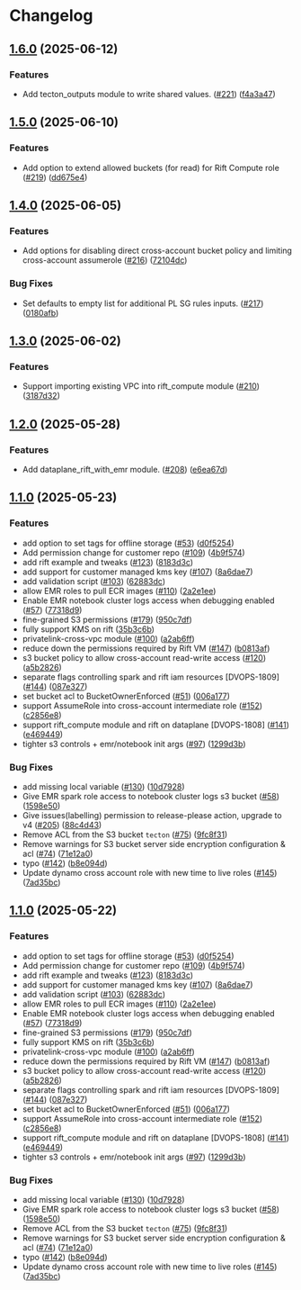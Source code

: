 # Changelog

## [1.6.0](https://github.com/tecton-ai/tecton-terraform-setup/compare/v1.5.0...v1.6.0) (2025-06-12)


### Features

* Add tecton_outputs module to write shared values. ([#221](https://github.com/tecton-ai/tecton-terraform-setup/issues/221)) ([f4a3a47](https://github.com/tecton-ai/tecton-terraform-setup/commit/f4a3a47fdaf05859121f50e72e9f9d2f7abce7c7))

## [1.5.0](https://github.com/tecton-ai/tecton-terraform-setup/compare/v1.4.0...v1.5.0) (2025-06-10)


### Features

* Add option to extend allowed buckets (for read) for Rift Compute role ([#219](https://github.com/tecton-ai/tecton-terraform-setup/issues/219)) ([dd675e4](https://github.com/tecton-ai/tecton-terraform-setup/commit/dd675e496ce5ef5b0692a7d0f97be38073c05522))

## [1.4.0](https://github.com/tecton-ai/tecton-terraform-setup/compare/v1.3.0...v1.4.0) (2025-06-05)


### Features

* Add options for disabling direct cross-account bucket policy and limiting cross-account assumerole ([#216](https://github.com/tecton-ai/tecton-terraform-setup/issues/216)) ([72104dc](https://github.com/tecton-ai/tecton-terraform-setup/commit/72104dc9af10f016a429372c44103ead1d8069ee))


### Bug Fixes

* Set defaults to empty list for additional PL SG rules inputs. ([#217](https://github.com/tecton-ai/tecton-terraform-setup/issues/217)) ([0180afb](https://github.com/tecton-ai/tecton-terraform-setup/commit/0180afbf285b240bae3b84862b5656672312e94f))

## [1.3.0](https://github.com/tecton-ai/tecton-terraform-setup/compare/v1.2.0...v1.3.0) (2025-06-02)


### Features

* Support importing existing VPC into rift_compute module ([#210](https://github.com/tecton-ai/tecton-terraform-setup/issues/210)) ([3187d32](https://github.com/tecton-ai/tecton-terraform-setup/commit/3187d322c57fa372253d29b09101597b9283e8a1))

## [1.2.0](https://github.com/tecton-ai/tecton-terraform-setup/compare/v1.1.0...v1.2.0) (2025-05-28)


### Features

* Add dataplane_rift_with_emr module. ([#208](https://github.com/tecton-ai/tecton-terraform-setup/issues/208)) ([e6ea67d](https://github.com/tecton-ai/tecton-terraform-setup/commit/e6ea67dd9796159b18d169b131af41e63d465be9))

## [1.1.0](https://github.com/tecton-ai/tecton-terraform-setup/compare/v1.0.0...v1.1.0) (2025-05-23)


### Features

* add option to set tags for offline storage ([#53](https://github.com/tecton-ai/tecton-terraform-setup/issues/53)) ([d0f5254](https://github.com/tecton-ai/tecton-terraform-setup/commit/d0f52545768633c846eefa7d690453a31d9ec43c))
* Add permission change for customer repo ([#109](https://github.com/tecton-ai/tecton-terraform-setup/issues/109)) ([4b9f574](https://github.com/tecton-ai/tecton-terraform-setup/commit/4b9f574f5fa8f34e823b2f4ddfe7fe93a5b074a0))
* add rift example and tweaks ([#123](https://github.com/tecton-ai/tecton-terraform-setup/issues/123)) ([8183d3c](https://github.com/tecton-ai/tecton-terraform-setup/commit/8183d3c003273262f222e2a697b593e3958fe384))
* add support for customer managed kms key ([#107](https://github.com/tecton-ai/tecton-terraform-setup/issues/107)) ([8a6dae7](https://github.com/tecton-ai/tecton-terraform-setup/commit/8a6dae73ec4d9a5deb3997872479fc153913ef9c))
* add validation script ([#103](https://github.com/tecton-ai/tecton-terraform-setup/issues/103)) ([62883dc](https://github.com/tecton-ai/tecton-terraform-setup/commit/62883dcbd2509303449134f945159d40848480b4))
* allow EMR roles to pull ECR images ([#110](https://github.com/tecton-ai/tecton-terraform-setup/issues/110)) ([2a2e1ee](https://github.com/tecton-ai/tecton-terraform-setup/commit/2a2e1ee0826ad5d0c4cc0d10009d698655771bc9))
* Enable EMR notebook cluster logs access when debugging enabled  ([#57](https://github.com/tecton-ai/tecton-terraform-setup/issues/57)) ([77318d9](https://github.com/tecton-ai/tecton-terraform-setup/commit/77318d9174d7aab78318da919f6ac2b85e802b26))
* fine-grained S3 permissions ([#179](https://github.com/tecton-ai/tecton-terraform-setup/issues/179)) ([950c7df](https://github.com/tecton-ai/tecton-terraform-setup/commit/950c7df2dfdefb0697cfa667303fe2c849a249ae))
* fully support KMS on rift ([35b3c6b](https://github.com/tecton-ai/tecton-terraform-setup/commit/35b3c6b6065ef847be2d33e25f6bb8e26ecd22aa))
* privatelink-cross-vpc module ([#100](https://github.com/tecton-ai/tecton-terraform-setup/issues/100)) ([a2ab6ff](https://github.com/tecton-ai/tecton-terraform-setup/commit/a2ab6ff14c69cc04d77e21296c317a472307b988))
* reduce down the permissions required by Rift VM ([#147](https://github.com/tecton-ai/tecton-terraform-setup/issues/147)) ([b0813af](https://github.com/tecton-ai/tecton-terraform-setup/commit/b0813afeb2c1a980ad986df59f3c0657c093203a))
* s3 bucket policy to allow cross-account read-write access ([#120](https://github.com/tecton-ai/tecton-terraform-setup/issues/120)) ([a5b2826](https://github.com/tecton-ai/tecton-terraform-setup/commit/a5b282654929147ee28414a6c1850eb33f78eee6))
* separate flags controlling spark and rift iam resources [DVOPS-1809] ([#144](https://github.com/tecton-ai/tecton-terraform-setup/issues/144)) ([087e327](https://github.com/tecton-ai/tecton-terraform-setup/commit/087e327036179c7d7c702db2d86b997c6f335cc7))
* set bucket acl to BucketOwnerEnforced ([#51](https://github.com/tecton-ai/tecton-terraform-setup/issues/51)) ([006a177](https://github.com/tecton-ai/tecton-terraform-setup/commit/006a177e7491b3bf560576046800eceb607471e8))
* support AssumeRole into cross-account intermediate role ([#152](https://github.com/tecton-ai/tecton-terraform-setup/issues/152)) ([c2856e8](https://github.com/tecton-ai/tecton-terraform-setup/commit/c2856e8e04cd8eec76c90731bccc20fad17825f4))
* support rift_compute module and rift on dataplane [DVOPS-1808] ([#141](https://github.com/tecton-ai/tecton-terraform-setup/issues/141)) ([e469449](https://github.com/tecton-ai/tecton-terraform-setup/commit/e4694495d4494f8fb33887d0821df9414873c485))
* tighter s3 controls + emr/notebook init args ([#97](https://github.com/tecton-ai/tecton-terraform-setup/issues/97)) ([1299d3b](https://github.com/tecton-ai/tecton-terraform-setup/commit/1299d3bd86d2fcf26685ae2393fb9a859c5218f7))


### Bug Fixes

* add missing local variable ([#130](https://github.com/tecton-ai/tecton-terraform-setup/issues/130)) ([10d7928](https://github.com/tecton-ai/tecton-terraform-setup/commit/10d7928b924dc11d8ead418f90b123db14f4da0b))
* Give EMR spark role access to notebook cluster logs s3 bucket ([#58](https://github.com/tecton-ai/tecton-terraform-setup/issues/58)) ([1598e50](https://github.com/tecton-ai/tecton-terraform-setup/commit/1598e50b2a4d4754e95ef2375ab08d2a581177a8))
* Give issues(labelling) permission to release-please action, upgrade to v4 ([#205](https://github.com/tecton-ai/tecton-terraform-setup/issues/205)) ([88c4d43](https://github.com/tecton-ai/tecton-terraform-setup/commit/88c4d4391718d11b8562f4115fdb6bd06d587643))
* Remove ACL from the S3 bucket `tecton` ([#75](https://github.com/tecton-ai/tecton-terraform-setup/issues/75)) ([9fc8f31](https://github.com/tecton-ai/tecton-terraform-setup/commit/9fc8f31df82802519cc872a45280086d44b8928d))
* Remove warnings for S3 bucket server side encryption configuration & acl ([#74](https://github.com/tecton-ai/tecton-terraform-setup/issues/74)) ([71e12a0](https://github.com/tecton-ai/tecton-terraform-setup/commit/71e12a0b6a64ace605f88f9dbb9c671fd51bf500))
* typo ([#142](https://github.com/tecton-ai/tecton-terraform-setup/issues/142)) ([b8e094d](https://github.com/tecton-ai/tecton-terraform-setup/commit/b8e094d4b43890d332593aae5b034dfd4fb802d0))
* Update dynamo cross account role with new time to live roles ([#145](https://github.com/tecton-ai/tecton-terraform-setup/issues/145)) ([7ad35bc](https://github.com/tecton-ai/tecton-terraform-setup/commit/7ad35bcef2492d3c4fcaf618e8c6464dedf9943b))

## [1.1.0](https://github.com/tecton-ai/tecton-terraform-setup/compare/v1.0.0...v1.1.0) (2025-05-22)


### Features

* add option to set tags for offline storage ([#53](https://github.com/tecton-ai/tecton-terraform-setup/issues/53)) ([d0f5254](https://github.com/tecton-ai/tecton-terraform-setup/commit/d0f52545768633c846eefa7d690453a31d9ec43c))
* Add permission change for customer repo ([#109](https://github.com/tecton-ai/tecton-terraform-setup/issues/109)) ([4b9f574](https://github.com/tecton-ai/tecton-terraform-setup/commit/4b9f574f5fa8f34e823b2f4ddfe7fe93a5b074a0))
* add rift example and tweaks ([#123](https://github.com/tecton-ai/tecton-terraform-setup/issues/123)) ([8183d3c](https://github.com/tecton-ai/tecton-terraform-setup/commit/8183d3c003273262f222e2a697b593e3958fe384))
* add support for customer managed kms key ([#107](https://github.com/tecton-ai/tecton-terraform-setup/issues/107)) ([8a6dae7](https://github.com/tecton-ai/tecton-terraform-setup/commit/8a6dae73ec4d9a5deb3997872479fc153913ef9c))
* add validation script ([#103](https://github.com/tecton-ai/tecton-terraform-setup/issues/103)) ([62883dc](https://github.com/tecton-ai/tecton-terraform-setup/commit/62883dcbd2509303449134f945159d40848480b4))
* allow EMR roles to pull ECR images ([#110](https://github.com/tecton-ai/tecton-terraform-setup/issues/110)) ([2a2e1ee](https://github.com/tecton-ai/tecton-terraform-setup/commit/2a2e1ee0826ad5d0c4cc0d10009d698655771bc9))
* Enable EMR notebook cluster logs access when debugging enabled  ([#57](https://github.com/tecton-ai/tecton-terraform-setup/issues/57)) ([77318d9](https://github.com/tecton-ai/tecton-terraform-setup/commit/77318d9174d7aab78318da919f6ac2b85e802b26))
* fine-grained S3 permissions ([#179](https://github.com/tecton-ai/tecton-terraform-setup/issues/179)) ([950c7df](https://github.com/tecton-ai/tecton-terraform-setup/commit/950c7df2dfdefb0697cfa667303fe2c849a249ae))
* fully support KMS on rift ([35b3c6b](https://github.com/tecton-ai/tecton-terraform-setup/commit/35b3c6b6065ef847be2d33e25f6bb8e26ecd22aa))
* privatelink-cross-vpc module ([#100](https://github.com/tecton-ai/tecton-terraform-setup/issues/100)) ([a2ab6ff](https://github.com/tecton-ai/tecton-terraform-setup/commit/a2ab6ff14c69cc04d77e21296c317a472307b988))
* reduce down the permissions required by Rift VM ([#147](https://github.com/tecton-ai/tecton-terraform-setup/issues/147)) ([b0813af](https://github.com/tecton-ai/tecton-terraform-setup/commit/b0813afeb2c1a980ad986df59f3c0657c093203a))
* s3 bucket policy to allow cross-account read-write access ([#120](https://github.com/tecton-ai/tecton-terraform-setup/issues/120)) ([a5b2826](https://github.com/tecton-ai/tecton-terraform-setup/commit/a5b282654929147ee28414a6c1850eb33f78eee6))
* separate flags controlling spark and rift iam resources [DVOPS-1809] ([#144](https://github.com/tecton-ai/tecton-terraform-setup/issues/144)) ([087e327](https://github.com/tecton-ai/tecton-terraform-setup/commit/087e327036179c7d7c702db2d86b997c6f335cc7))
* set bucket acl to BucketOwnerEnforced ([#51](https://github.com/tecton-ai/tecton-terraform-setup/issues/51)) ([006a177](https://github.com/tecton-ai/tecton-terraform-setup/commit/006a177e7491b3bf560576046800eceb607471e8))
* support AssumeRole into cross-account intermediate role ([#152](https://github.com/tecton-ai/tecton-terraform-setup/issues/152)) ([c2856e8](https://github.com/tecton-ai/tecton-terraform-setup/commit/c2856e8e04cd8eec76c90731bccc20fad17825f4))
* support rift_compute module and rift on dataplane [DVOPS-1808] ([#141](https://github.com/tecton-ai/tecton-terraform-setup/issues/141)) ([e469449](https://github.com/tecton-ai/tecton-terraform-setup/commit/e4694495d4494f8fb33887d0821df9414873c485))
* tighter s3 controls + emr/notebook init args ([#97](https://github.com/tecton-ai/tecton-terraform-setup/issues/97)) ([1299d3b](https://github.com/tecton-ai/tecton-terraform-setup/commit/1299d3bd86d2fcf26685ae2393fb9a859c5218f7))


### Bug Fixes

* add missing local variable ([#130](https://github.com/tecton-ai/tecton-terraform-setup/issues/130)) ([10d7928](https://github.com/tecton-ai/tecton-terraform-setup/commit/10d7928b924dc11d8ead418f90b123db14f4da0b))
* Give EMR spark role access to notebook cluster logs s3 bucket ([#58](https://github.com/tecton-ai/tecton-terraform-setup/issues/58)) ([1598e50](https://github.com/tecton-ai/tecton-terraform-setup/commit/1598e50b2a4d4754e95ef2375ab08d2a581177a8))
* Remove ACL from the S3 bucket `tecton` ([#75](https://github.com/tecton-ai/tecton-terraform-setup/issues/75)) ([9fc8f31](https://github.com/tecton-ai/tecton-terraform-setup/commit/9fc8f31df82802519cc872a45280086d44b8928d))
* Remove warnings for S3 bucket server side encryption configuration & acl ([#74](https://github.com/tecton-ai/tecton-terraform-setup/issues/74)) ([71e12a0](https://github.com/tecton-ai/tecton-terraform-setup/commit/71e12a0b6a64ace605f88f9dbb9c671fd51bf500))
* typo ([#142](https://github.com/tecton-ai/tecton-terraform-setup/issues/142)) ([b8e094d](https://github.com/tecton-ai/tecton-terraform-setup/commit/b8e094d4b43890d332593aae5b034dfd4fb802d0))
* Update dynamo cross account role with new time to live roles ([#145](https://github.com/tecton-ai/tecton-terraform-setup/issues/145)) ([7ad35bc](https://github.com/tecton-ai/tecton-terraform-setup/commit/7ad35bcef2492d3c4fcaf618e8c6464dedf9943b))

